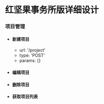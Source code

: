 红坚果事务所版详细设计
=====================
### 项目管理
- #### 新建项目
  - url: '/project'
  - type: 'POST'
  - params: {}
- #### 编辑项目
- #### 删除项目
- #### 获取项目列表
